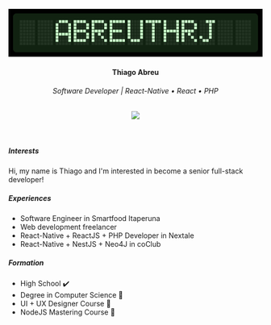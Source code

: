 <p align="center">
  <img src="./profile_lcd.png">
 </p>
 
<h4 align="center">
  <b>Thiago Abreu</b>
</h4>

<h6 align="center">Software Developer | React-Native • React • PHP</h6>
<p align="center">
  <img src="https://img.shields.io/static/v1?label=&labelColor=blue&color=blue&message=linkedin&logo=linkedin&link=https://www.linkedin.com/in/abreuthrj/">
</p>

<p>&nbsp;</p>

<h5>Interests</h5>
<p>
  Hi, my name is Thiago and I'm interested in become a senior full-stack developer! 
</p>

<h5>Experiences</h5>
<ul>
  <li>Software Engineer in Smartfood Itaperuna</li>
  <li>Web development freelancer</li>
  <li>React-Native + ReactJS + PHP Developer in Nextale</li>
  <li>React-Native + NestJS + Neo4J in coClub</li>
</ul>

<h5>Formation</h5>
<ul>
  <li>High School ✔️</li>
  <li>Degree in Computer Science 🔄</li>
  <li>UI + UX Designer Course 🔄</li>
  <li>NodeJS Mastering Course 🔄</li>
</ul>

<p>&nbsp;</p>
